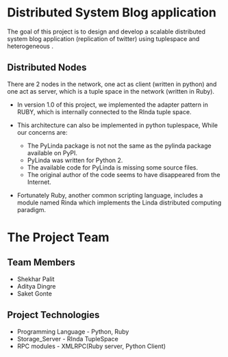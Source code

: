 # Distributed System Blog application 

The goal of this project is to design and develop a scalable distributed system blog application (replication of twitter) using tuplespace and heterogeneous .


## Distributed Nodes 
There are 2 nodes in the network, one act as client (written in python) and one act as server, which is a tuple space in the network (written in Ruby).

- In version 1.0 of this project, we implemented the adapter pattern in RUBY, which is internally connected to the RInda tuple space.

- This architecture can also be implemented in python tuplespace, While our concerns are:
  - The PyLinda package is not not the same as the pylinda package available on PyPI.
  - PyLinda was written for Python 2.
  - The available code for PyLinda is missing some source files.
  - The original author of the code seems to have disappeared from the Internet.

- Fortunately Ruby, another common scripting language, includes a module named Rinda which implements the Linda distributed computing paradigm.

# The Project Team
## Team Members
- Shekhar Palit
- Aditya Dingre
- Saket Gonte
## Project Technologies
- Programming Language - Python, Ruby 
- Storage_Server - RInda TupleSpace
- RPC modules - XMLRPC(Ruby server, Python Client)
